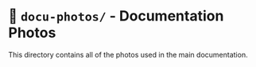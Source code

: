 # 📁 `docu-photos/` - Documentation Photos
This directory contains all of the photos used in the main documentation.